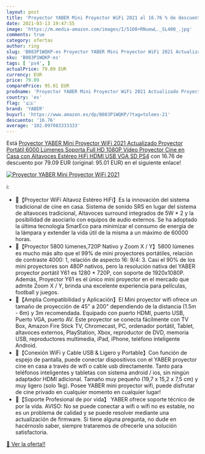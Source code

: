 ```yaml
---
layout: post
title: 'Proyector YABER Mini Proyector WiFi 2021 al 16.76 % de descuento'
date: 2021-03-13 19:47:55
image: 'https://m.media-amazon.com/images/I/51O8+RNuewL._SL400_.jpg'
comments: true
category: ofertas
author: ring
slug: 'B083P1WQKP-es Proyector YABER Mini Proyector WiFi 2021 Actualizado...'
sku: 'B083P1WQKP-es'
tags: [ 'ps4', ]
actualPrice: 79.09 EUR
currency: EUR
price: 79.09
comparePrice: 95.01 EUR
prodname: 'Proyector YABER Mini Proyector WiFi 2021 Actualizado Proyector Portátil 6000 Lúmenes Soporta Full HD 1080P Vídeo Proyector Cine en Casa con Altavoces Estéreo HiFi HDMI USB VGA SD PS4'
country: 'es'
flag: '🇪🇸'
brand: 'YABER'
buyurl: 'https://www.amazon.es/dp/B083P1WQKP/?tag=tolees-21'
descuento: '16.76'
average: '102.097083333333'
---
```


Está [Proyector YABER Mini Proyector WiFi 2021 Actualizado Proyector Portátil 6000 Lúmenes Soporta Full HD 1080P Vídeo Proyector Cine en Casa con Altavoces Estéreo HiFi HDMI USB VGA SD PS4](https://www.amazon.es/dp/B083P1WQKP/?tag=tolees-21) con 16.76 de descuento por 79.09 EUR (original: 95.01 EUR) en el siguiente enlace!

[![Proyector YABER Mini Proyector WiFi 2021](https://m.media-amazon.com/images/I/51O8+RNuewL._SL400_.jpg)](https://www.amazon.es/dp/B083P1WQKP/?tag=tolees-21)

ℹ️:

- 🌟【Proyector WiFi Altavoz Estéreo HiFi】Es la innovación del sistema tradicional de cine en casa. Sistema de sonido SRS en lugar del sistema de altavoces tradicional, Altavoces surround integrados de 5W * 2 y la posibilidad de asociarlo con equipos de audio externos. Se ha adoptado la última tecnología SmarEco para minimizar el consumo de energía de la lámpara y extender la vida útil de la misma a un máximo de 60000 horas.
- 🌟【Proyector 5800 lúmenes,720P Nativo y Zoom X / Y】5800 lúmenes es mucho más alto que el 99% de mini proyectores portátiles, relación de contraste 4000: 1, relación de aspecto 16: 9/4: 3. Casi el 90% de los mini proyectores son 480P nativos, pero la resolución nativa del YABER proyector portátil Y61 es 1280 * 720P, con soporte de 1920x1080P. Además, Proyector Y61 es el único mini proyector en el mercado que admite Zoom X / Y, brinda una excelente experiencia para películas, football y juegos.
- 🌟【Amplia Compatibilidad y Aplicación】El Mini proyector wifi ofrece un tamaño de proyección de 45" a 200" dependiendo de la distancia (1.5m - 6m) y 3m recomendada. Equipado con puerto HDMI, puerto USB, Puerto VGA, puerto AV. Este proyector se conecta fácilmente con TV Box, Amazon Fire Stick TV, Chromecast, PC, ordenador portátil, Tablet, altavoces externos, PlayStation, Xbox, reproductor de DVD, memoria USB, reproductores multimedia, iPad, iPhone, teléfono inteligente Android.
- 🌟【Conexión WiFi y Cable USB & Ligero y Portable】Con función de espejo de pantalla, puede conectar dispositivos con el YABER proyector cine en casa a través de wifi o cable usb directamente. Tanto para teléfonos inteligentes y tabletas con sistema android / ios, sin ningún adaptador HDMI adicional. Tamaño muy pequeño (19,7 x 15,2 x 7,5 cm) y muy ligero (solo 1kg). Posee YABER mini proyector wifi, puede disfrutar de cine privado en cualquier momento en cualquier lugar!
- 🌟【Soporte Profesional de por vida】 YABER ofrece soporte técnico de por la vida. AVISO: No se puede conectar a wifi o wifi no es estable, no es un problema de calidad y se puede resolver mediante una actualización de firmware. Si tiene alguna pregunta, no dude en hacérnoslo saber, siempre trataremos de ofrecerle una solución satisfactoria.

[🛒 Ver la oferta!!](https://www.amazon.es/dp/B083P1WQKP/?tag=tolees-21)
